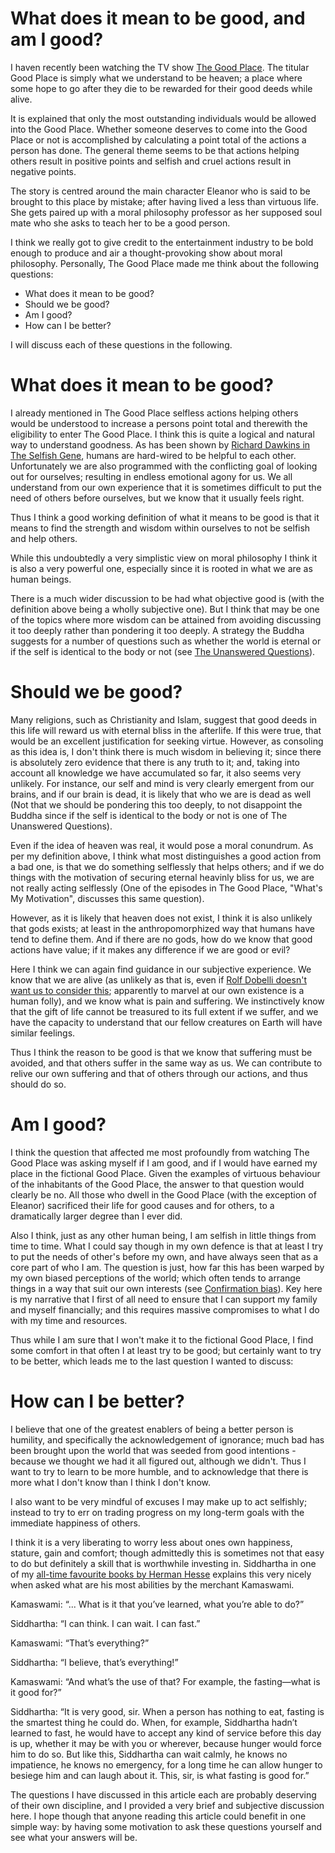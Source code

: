 # What does it mean to be good, and am I good?

I haven recently been watching the TV show [The Good Place](https://en.wikipedia.org/wiki/The_Good_Place). The titular Good Place is simply what we understand to be heaven; a place where some hope to go after they die to be rewarded for their good deeds while alive.

It is explained that only the most outstanding individuals would be allowed into the Good Place. Whether someone deserves to come into the Good Place or not is accomplished by calculating a point total of the actions a person has done. The general theme seems to be that actions helping others result in positive points and selfish and cruel actions result in negative points.

The story is centred around the main character Eleanor who is said to be brought to this place by mistake; after having lived a less than virtuous life. She gets paired up with a moral philosophy professor as her supposed soul mate who she asks to teach her to be a good person.

I think we really got to give credit to the entertainment industry to be bold enough to produce and air a thought-provoking show about moral philosophy. Personally, The Good Place made me think about the following questions: 

- What does it mean to be good?
- Should we be good?
- Am I good?
- How can I be better?

I will discuss each of these questions in the following.

# What does it mean to be good?

I already mentioned in The Good Place selfless actions helping others would be understood to increase a persons point total and therewith the eligibility to enter The Good Place. I think this is quite a logical and natural way to understand goodness. As has been shown by [Richard Dawkins in The Selfish Gene](https://en.wikipedia.org/wiki/The_Selfish_Gene), humans are hard-wired to be helpful to each other. Unfortunately we are also programmed with the conflicting goal of looking out for ourselves; resulting in endless emotional agony for us. We all understand from our own experience that it is sometimes difficult to put the need of others before ourselves, but we know that it usually feels right.

Thus I think a good working definition of what it means to be good is that it means to find the strength and wisdom within ourselves to not be selfish and help others.

While this undoubtedly a very simplistic view on moral philosophy I think it is also a very powerful one, especially since it is rooted in what we are as human beings.

There is a much wider discussion to be had what objective good is (with the definition above being a wholly subjective one). But I think that may be one of the topics where more wisdom can be attained from avoiding discussing it too deeply rather than pondering it too deeply. A strategy the Buddha suggests for a number of questions such as whether the world is eternal or if the self is identical to the body or not (see [The Unanswered Questions](https://en.wikipedia.org/wiki/The_unanswered_questions)). 

# Should we be good?

Many religions, such as Christianity and Islam, suggest that good deeds in this life will reward us with eternal bliss in the afterlife. If this were true, that would be an excellent justification for seeking virtue. However, as consoling as this idea is, I don't think there is much wisdom in believing it; since there is absolutely zero evidence that there is any truth to it; and, taking into account all knowledge we have accumulated so far, it also seems very unlikely. For instance, our self and mind is very clearly emergent from our brains, and if our brain is dead, it is likely that who we are is dead as well (Not that we should be pondering this too deeply, to not disappoint the Buddha since if the self is identical to the body or not is one of The Unanswered Questions).

Even if the idea of heaven was real, it would pose a moral conundrum. As per my definition above, I think what most distinguishes a good action from a bad one, is that we do something selflessly that helps others; and if we do things with the motivation of securing eternal heavinly bliss for us, we are not really acting selflessly (One of the episodes in The Good Place, "What's My Motivation", discusses this same question).

However, as it is likely that heaven does not exist, I think it is also unlikely that gods exists; at least in the anthropomorphized way that humans have tend to define them. And if there are no gods, how do we know that good actions have value; if it makes any difference if we are good or evil?

Here I think we can again find guidance in our subjective experience. We know that we are alive (as unlikely as that is, even if [Rolf Dobelli doesn't want us to consider this](https://spearoflight.wordpress.com/2022/02/26/the-art-of-thinking-clearly-book-review/); apparently to marvel at our own existence is a human folly), and we know what is pain and suffering. We instinctively know that the gift of life cannot be treasured to its full extent if we suffer, and we have the capacity to understand that our fellow creatures on Earth will have similar feelings.

Thus I think the reason to be good is that we know that suffering must be avoided, and that others suffer in the same way as us. We can contribute to relive our own suffering and that of others through our actions, and thus should do so.

# Am I good?

I think the question that affected me most profoundly from watching The Good Place was asking myself if I am good, and if I would have earned my place in the fictional Good Place. Given the examples of virtuous behaviour of the inhabitants of the Good Place, the answer to that question would clearly be no. All those who dwell in the Good Place (with the exception of Eleanor) sacrificed their life for good causes and for others, to a dramatically larger degree than I ever did.

Also I think, just as any other human being, I am selfish in little things from time to time. What I could say though in my own defence is that at least I try to put the needs of other's before my own, and have always seen that as a core part of who I am. The question is just, how far this has been warped by my own biased perceptions of the world; which often tends to arrange things in a way that suit our own interests (see [Confirmation bias](https://en.wikipedia.org/wiki/Confirmation_bias)). Key here is my narrative that I first of all need to ensure that I can support my family and myself financially; and this requires massive compromises to what I do with my time and resources.

Thus while I am sure that I won't make it to the fictional Good Place, I find some comfort in that often I at least try to be good; but certainly want to try to be better, which leads me to the last question I wanted to discuss:

# How can I be better?
 
I believe that one of the greatest enablers of being a better person is humility, and specifically the acknowledgement of ignorance; much bad has been brought upon the world that was seeded from good intentions - because we thought we had it all figured out, although we didn't. Thus I want to try to learn to be more humble, and to acknowledge that there is more what I don't know than I think I don't know.

I also want to be very mindful of excuses I may make up to act selfishly; instead to try to err on trading progress on my long-term goals with the immediate happiness of others.

I think it is a very liberating to worry less about ones own happiness, stature, gain and comfort; though admittedly this is sometimes not that easy to do but definitely a skill that is worthwhile investing in. Siddhartha in one of my [all-time favourite books by Herman Hesse](https://www.goodreads.com/book/show/52036.Siddhartha) explains this very nicely when asked what are his most abilities by the merchant Kamaswami.

Kamaswami: “... What is it that you’ve learned, what you’re able to do?”

Siddhartha: “I can think. I can wait. I can fast.”

Kamaswami: “That’s everything?”

Siddhartha: “I believe, that’s everything!”

Kamaswami: “And what’s the use of that? For example, the fasting—what is it good for?”

Siddhartha: “It is very good, sir. When a person has nothing to eat, fasting is the smartest thing he could do. When, for example, Siddhartha hadn’t learned to fast, he would have to accept any kind of service before this day is up, whether it may be with you or wherever, because hunger would force him to do so. But like this, Siddhartha can wait calmly, he knows no impatience, he knows no emergency, for a long time he can allow hunger to besiege him and can laugh about it. This, sir, is what fasting is good for.”

The questions I have discussed in this article each are probably deserving of their own discipline, and I provided a very brief and subjective discussion here. I hope though that anyone reading this article could benefit in one simple way: by having some motivation to ask these questions yourself and see what your answers will be.
 